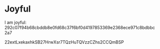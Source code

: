 # Joyful

I am joyful: 292c07f94b68cbddb8e0fd68c37f6bf0d4197853369e2368ece971c8bdbbc2a7


22extLxekaxhkSB27HrwXsr7TQzHuTQVzzCZhs2CCQmBSP